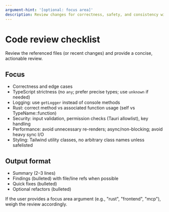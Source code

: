 ```yaml
---
argument-hint: '[optional: focus area]'
description: Review changes for correctness, safety, and consistency with LibrAgent guidelines
---
```


# Code review checklist

Review the referenced files (or recent changes) and provide a concise, actionable review.

## Focus

- Correctness and edge cases
- TypeScript strictness (no `any`; prefer precise types; use `unknown` if needed)
- Logging: use `getLogger` instead of console methods
- Rust: correct method vs associated function usage (self vs TypeName::function)
- Security: input validation, permission checks (Tauri allowlist), key handling
- Performance: avoid unnecessary re-renders; async/non-blocking; avoid heavy sync I/O
- Styling: Tailwind utility classes, no arbitrary class names unless safelisted

## Output format

- Summary (2–3 lines)
- Findings (bulleted) with file/line refs when possible
- Quick fixes (bulleted)
- Optional refactors (bulleted)

If the user provides a focus area argument (e.g., "rust", "frontend", "mcp"), weigh the review accordingly.
